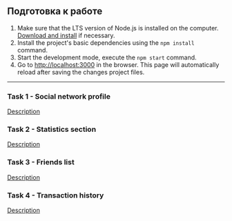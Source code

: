 ## Подготовка к работе

1. Make sure that the LTS version of Node.js is installed on the computer.
   [Download and install](https://nodejs.org/en/) if necessary.
2. Install the project's basic dependencies using the `npm install` command.
3. Start the development mode, execute the `npm start` command.
4. Go to [http://localhost:3000](http://localhost:3000) in the browser. This
   page will automatically reload after saving the changes project files.

---

### Task 1 - Social network profile

[Description](./task%231.md)

### Task 2 - Statistics section

[Description](./task%232.md)

### Task 3 - Friends list

[Description](./task%233.md)

### Task 4 - Transaction history

[Description](./task%234.md)
